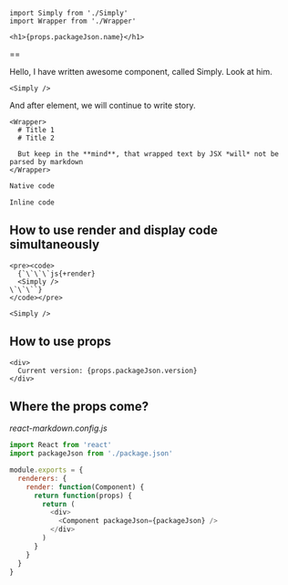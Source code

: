 ```js{eval}
import Simply from './Simply'
import Wrapper from './Wrapper'
```

```js{render}
<h1>{props.packageJson.name}</h1>
```
==

Hello, I have written awesome component, called Simply. Look at him.

```js{render}
<Simply />
```

And after element, we will continue to write story.

```js{render}
<Wrapper>
  # Title 1
  # Title 2

  But keep in the **mind**, that wrapped text by JSX *will* not be parsed by markdown
</Wrapper>
```


```js
Native code
```

`Inline code`

## How to use render and display code simultaneously

```js{render}
<pre><code>
  {`\`\`\`js{+render}
  <Simply />
\`\`\``}
</code></pre>
```


```js{+render}
<Simply />
```

## How to use props

```js{render}
<div>
  Current version: {props.packageJson.version}
</div>
```

## Where the props come?

*react-markdown.config.js*
```js
import React from 'react'
import packageJson from './package.json'

module.exports = {
  renderers: {
    render: function(Component) {
      return function(props) {
        return (
          <div>
            <Component packageJson={packageJson} />
          </div>
        )
      }
    }
  }
}

```
